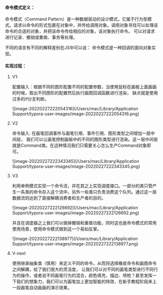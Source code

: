 #### 命令模式定义：

命令模式（Command Pattern）是一种数据驱动的设计模式，它属于行为型模式。请求以命令的形式包裹在对象中，并传给调用对象。调用对象寻找可以处理该命令的合适的对象，并把该命令传给相应的对象，该对象执行命令。 可以对请求进行记录、撤销或重做、事务等处理。

不同的语言有不同的解释差别在JS中可以说： 命令模式是一种回调的面向对象实现。



#### 实现过程：

1. V1:

   配置输入：根据不同的图形配置不同的配置参数，当使用鼠标在画板上面画画的时候，取出不同图形的配置然后执行画图回调函数进行渲染， 缺点就是使用过多的if分支判断。

   ![image-20220227222054316](/Users/mac/Library/Application Support/typora-user-images/image-20220227222054316.png)

2. V2

   命令输入:  在画笔回调事件与画笔引用、事件引用、图形类型之间增加一层中间层， 我们可以让画笔控制画板中的不同的图形类型进行渲染。这一层中间层就是Command类。在这种情况我们只需要关心怎么生产Command对象即可。

   ![image-20220227222343345](/Users/mac/Library/Application Support/typora-user-images/image-20220227222343345.png)

3. V3

   利用单例模式实现一个命令流，并在其之上实现调度接口。一部分的类只管产生一系类的命令存入这个流中。另外一些类只负责消费这个队列。通过这一层数据流则达到了直接解耦消费者和生产者的目的。

   ![image-20220227222126692](/Users/mac/Library/Application Support/typora-user-images/image-20220227222126692.png)

   并且在调度器之上我们可以做掉撤销和重做功能，同时这也是命令模式的常用使用场景，使用命令模式做到这一个易如反掌。

   ![image-20220227222138977](/Users/mac/Library/Application Support/typora-user-images/image-20220227222138977.png)

4. V-next

   使用继承抽象类（慎用）来定义不同的命令，从而将选择橡皮命令和画图命令之间解耦，给了我们很大的灵活度， 让我们可以对不同的画笔类型进行不同行为的操作，或者说不同画笔行为的混合，颜色填充、描边、喷枪？甚至发挥一下我们的想象力，我们可以为画笔加上更加智能的特效，在新手教程阶段来上一段画笔自动画画的演示效果。

   



